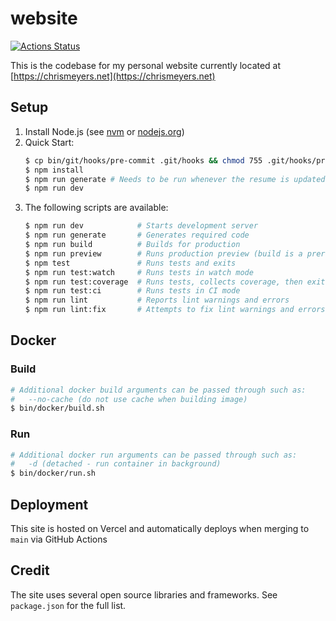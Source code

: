# website
[![Actions Status](https://github.com/chrismeyers/website/actions/workflows/website.yml/badge.svg)](https://github.com/chrismeyers/website/actions/workflows/website.yml)

This is the codebase for my personal website currently located at [https://chrismeyers.net](https://chrismeyers.net)

## Setup
1. Install Node.js (see [nvm](https://github.com/nvm-sh/nvm) or [nodejs.org](https://nodejs.org/en/download))
1. Quick Start:
    ```sh
    $ cp bin/git/hooks/pre-commit .git/hooks && chmod 755 .git/hooks/pre-commit
    $ npm install
    $ npm run generate # Needs to be run whenever the resume is updated
    $ npm run dev
    ```
1. The following scripts are available:
    ```sh
    $ npm run dev            # Starts development server
    $ npm run generate       # Generates required code
    $ npm run build          # Builds for production
    $ npm run preview        # Runs production preview (build is a prerequisite)
    $ npm test               # Runs tests and exits
    $ npm run test:watch     # Runs tests in watch mode
    $ npm run test:coverage  # Runs tests, collects coverage, then exits
    $ npm run test:ci        # Runs tests in CI mode
    $ npm run lint           # Reports lint warnings and errors
    $ npm run lint:fix       # Attempts to fix lint warnings and errors
    ```

## Docker
### Build
```sh
# Additional docker build arguments can be passed through such as:
#   --no-cache (do not use cache when building image)
$ bin/docker/build.sh
```

### Run
```sh
# Additional docker run arguments can be passed through such as:
#   -d (detached - run container in background)
$ bin/docker/run.sh
```

## Deployment
This site is hosted on Vercel and automatically deploys when merging to `main` via GitHub Actions

## Credit
The site uses several open source libraries and frameworks. See `package.json` for the full list.
